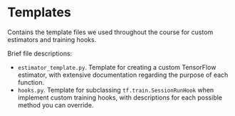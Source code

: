 # Templates

Contains the template files we used throughout the course for custom estimators and training hooks.

Brief file descriptions:
- `estimator_template.py`. Template for creating a custom TensorFlow estimator, with extensive documentation regarding the purpose of each function.
- `hooks.py`. Template for subclassing `tf.train.SessionRunHook` when implement custom training hooks, with descriptions for each possible method you can override.

